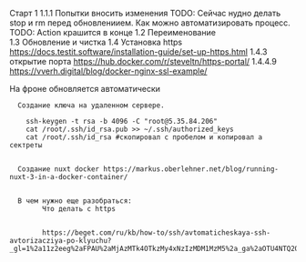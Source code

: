 Старт 1
      1.1.1 Попытки вносить изменения
        TODO: Сейчас нудно делать stop и rm перед обновлениием. Как можно автоматизировать процесс.
        TODO: Action  крашится в конце
      1.2 Переименование  
      1.3 Обновление и чистка
      1.4 Установка https https://docs.testit.software/installation-guide/set-up-https.html
        1.4.3 открытие порта https://hub.docker.com/r/steveltn/https-portal/
        1.4.4.9  https://vverh.digital/blog/docker-nginx-ssl-example/




На  фроне обновляется автоматически




      Создание ключа на удаленном сервере.
      
        ssh-keygen -t rsa -b 4096 -C "root@5.35.84.206" 
        cat /root/.ssh/id_rsa.pub >> ~/.ssh/authorized_keys
        cat /root/.ssh/id_rsa #скопировал с пробелом и копировал а сектреты


      Создание nuxt docker https://markus.oberlehner.net/blog/running-nuxt-3-in-a-docker-container/


      В чем нужно еще разобраться:
            Что делать с https


            https://beget.com/ru/kb/how-to/ssh/avtomaticheskaya-ssh-avtorizacziya-po-klyuchu?_gl=1%2a11z2eeg%2aFPAU%2aMjAzMTk4OTkzMy4xNzIzMDM1MzM5%2a_ga%2aOTU4NTQ2OTcyLjE3MjMwMzUzMzk.%2a_ga_PZJSKZPBP7%2aMTcyMzI5MjQ1Ny4xMC4xLjE3MjMyOTM3MTQuMC4wLjA.%2a_fplc%2aSGxkRmlialJTcHo5ZDN2VjU1YXZBZWc1alcwa1k2WTd6S1dHUHRSalg3NnNzdjZadk1hcmVFZ1E2TmJ6bWYlMkJGblJYQ3Q1Tm9TUGJGNlp2czdjNmdnYTJCJTJGV3NzMTZJMHElMkJsVHpTcXhSRndiM2VDT29nSXpQRXhCNXdKSGhnJTNEJTNE


